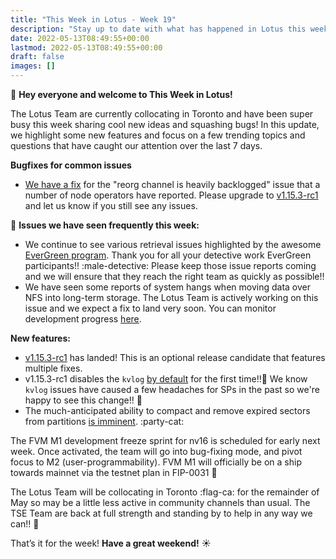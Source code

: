 ```yaml
---
title: "This Week in Lotus - Week 19"
description: "Stay up to date with what has happened in Lotus this week"
date: 2022-05-13T08:49:55+00:00
lastmod: 2022-05-13T08:49:55+00:00
draft: false
images: []
---
```


:wave: **Hey everyone and welcome to This Week in Lotus!**

The Lotus Team are currently collocating in Toronto and have been super busy this week sharing cool new ideas and squashing bugs! In this update, we highlight some new features and focus on a few trending topics and questions that have caught our attention over the last 7 days.

**Bugfixes for common issues**
- [We have a fix](https://github.com/filecoin-project/lotus/pull/8635) for the "reorg channel is heavily backlogged" issue that a number of node operators have reported. Please upgrade to [v1.15.3-rc1](https://github.com/filecoin-project/lotus/releases/tag/v1.15.3-rc1) and let us know if you still see any issues.

:eyes: **Issues we have seen frequently this week:**
- We continue to see various retrieval issues highlighted by the awesome [EverGreen program](https://evergreen.filecoin.io). Thank you for all your detective work EverGreen participants!! :male-detective: Please keep those issue reports coming and we will ensure that they reach the right team as quickly as possible!!
- We have seen some reports of system hangs when moving data over NFS into long-term storage. The Lotus Team is actively working on this issue and we expect a fix to land very soon. You can monitor development progress [here](https://github.com/filecoin-project/lotus/pull/8589).

**New features:**
-  [v1.15.3-rc1](https://github.com/filecoin-project/lotus/releases/tag/v1.15.3-rc1) has landed! This is an optional release candidate that features multiple fixes.
- v1.15.3-rc1 disables the `kvlog` [by default](https://github.com/filecoin-project/lotus/pull/8477) for the first time!!:tada: We know `kvlog` issues have caused a few headaches for SPs in the past so we're happy to see this change!! :raised_hands:
- The much-anticipated ability to compact and remove expired sectors from partitions [is imminent](https://github.com/filecoin-project/lotus/pull/8637). :party-cat:

The FVM M1 development freeze sprint for nv16 is scheduled for early next week. Once activated, the team will go into bug-fixing mode, and pivot focus to M2 (user-programmability). FVM M1 will officially be on a ship towards mainnet via the testnet plan in FIP-0031 :ship:

The Lotus Team will be collocating in Toronto :flag-ca: for the remainder of May so may be a little less active in community channels than usual. The TSE Team are back at full strength and standing by to help in any way we can!! :muscle:

That’s it for the week! **Have a great weekend!** :sunny: